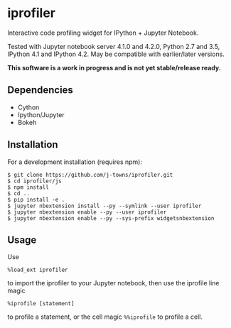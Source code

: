 # iprofiler
Interactive code profiling widget for IPython + Jupyter Notebook.

Tested with Jupyter notebook server 4.1.0 and 4.2.0, Python 2.7 and 3.5, IPython 4.1 and IPython 4.2. May be compatible with earlier/later versions.

**This software is a work in progress and is not yet stable/release ready.**

## Dependencies
+ Cython
+ Ipython/Jupyter
+ Bokeh

## Installation
For a development installation (requires npm):

    $ git clone https://github.com/j-towns/iprofiler.git
    $ cd iprofiler/js
    $ npm install
    $ cd ..
    $ pip install -e .
    $ jupyter nbextension install --py --symlink --user iprofiler
    $ jupyter nbextension enable --py --user iprofiler
    $ jupyter nbextension enable --py --sys-prefix widgetsnbextension

## Usage
Use
```
%load_ext iprofiler
```
to import the iprofiler to your Jupyter notebook, then use the iprofile line magic
```
%iprofile [statement]
```
to profile a statement, or the cell magic `%%iprofile` to profile a cell.

